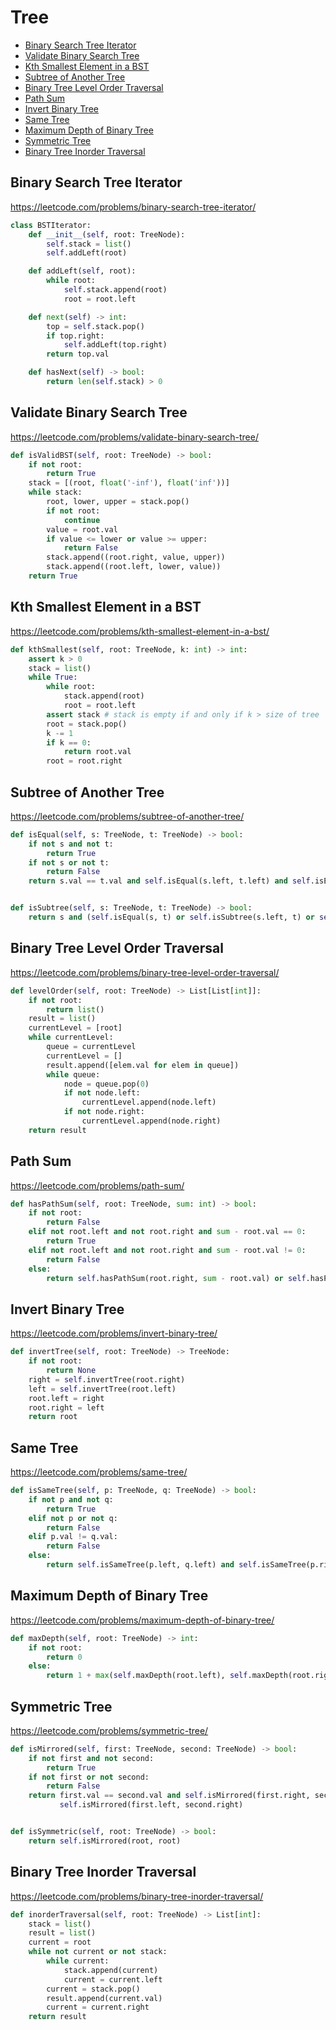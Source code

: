 # Tree

+ [Binary Search Tree Iterator](#binary-search-tree-iterator)
+ [Validate Binary Search Tree](#validate-binary-search-tree)
+ [Kth Smallest Element in a BST](#kth-smallest-element-in-a-bst)
+ [Subtree of Another Tree](#subtree-of-another-tree)
+ [Binary Tree Level Order Traversal](#binary-tree-level-order-traversal)
+ [Path Sum](#path-sum)
+ [Invert Binary Tree](#invert-binary-tree)
+ [Same Tree](#same-tree)
+ [Maximum Depth of Binary Tree](#maximum-depth-of-binary-tree)
+ [Symmetric Tree](#symmetric-tree)
+ [Binary Tree Inorder Traversal](#binary-tree-inorder-traversal)

## Binary Search Tree Iterator

https://leetcode.com/problems/binary-search-tree-iterator/

```python
class BSTIterator:
    def __init__(self, root: TreeNode):
        self.stack = list()
        self.addLeft(root)

    def addLeft(self, root):
        while root:
            self.stack.append(root)
            root = root.left

    def next(self) -> int:
        top = self.stack.pop()
        if top.right:
            self.addLeft(top.right)
        return top.val

    def hasNext(self) -> bool:
        return len(self.stack) > 0
```

## Validate Binary Search Tree

https://leetcode.com/problems/validate-binary-search-tree/

```python
def isValidBST(self, root: TreeNode) -> bool:
    if not root:
        return True
    stack = [(root, float('-inf'), float('inf'))]
    while stack:
        root, lower, upper = stack.pop()
        if not root:
            continue
        value = root.val
        if value <= lower or value >= upper:
            return False
        stack.append((root.right, value, upper))
        stack.append((root.left, lower, value))
    return True
```

## Kth Smallest Element in a BST

https://leetcode.com/problems/kth-smallest-element-in-a-bst/

```python
def kthSmallest(self, root: TreeNode, k: int) -> int:
    assert k > 0
    stack = list()
    while True:
        while root:
            stack.append(root)
            root = root.left
        assert stack # stack is empty if and only if k > size of tree
        root = stack.pop()
        k -= 1
        if k == 0:
            return root.val
        root = root.right
```

## Subtree of Another Tree

https://leetcode.com/problems/subtree-of-another-tree/

```python
def isEqual(self, s: TreeNode, t: TreeNode) -> bool:
    if not s and not t:
        return True
    if not s or not t:
        return False
    return s.val == t.val and self.isEqual(s.left, t.left) and self.isEqual(s.right, t.right)


def isSubtree(self, s: TreeNode, t: TreeNode) -> bool:
    return s and (self.isEqual(s, t) or self.isSubtree(s.left, t) or self.isSubtree(s.right, t))
```

## Binary Tree Level Order Traversal

https://leetcode.com/problems/binary-tree-level-order-traversal/

```python
def levelOrder(self, root: TreeNode) -> List[List[int]]:
    if not root:
        return list()
    result = list()
    currentLevel = [root]
    while currentLevel:
        queue = currentLevel
        currentLevel = []
        result.append([elem.val for elem in queue])
        while queue:
            node = queue.pop(0)
            if not node.left:
                currentLevel.append(node.left)
            if not node.right:
                currentLevel.append(node.right)
    return result
```

## Path Sum

https://leetcode.com/problems/path-sum/

```python
def hasPathSum(self, root: TreeNode, sum: int) -> bool:
    if not root:
        return False
    elif not root.left and not root.right and sum - root.val == 0:
        return True
    elif not root.left and not root.right and sum - root.val != 0:
        return False
    else:
        return self.hasPathSum(root.right, sum - root.val) or self.hasPathSum(root.left, sum - root.val)
```

## Invert Binary Tree

https://leetcode.com/problems/invert-binary-tree/

```python
def invertTree(self, root: TreeNode) -> TreeNode:
    if not root:
        return None
    right = self.invertTree(root.right)
    left = self.invertTree(root.left)
    root.left = right
    root.right = left
    return root
```

## Same Tree

https://leetcode.com/problems/same-tree/

```python
def isSameTree(self, p: TreeNode, q: TreeNode) -> bool:
    if not p and not q:
        return True
    elif not p or not q:
        return False
    elif p.val != q.val:
        return False
    else:
        return self.isSameTree(p.left, q.left) and self.isSameTree(p.right, q.right)
```

## Maximum Depth of Binary Tree

https://leetcode.com/problems/maximum-depth-of-binary-tree/

```python
def maxDepth(self, root: TreeNode) -> int:
    if not root:
        return 0
    else:
        return 1 + max(self.maxDepth(root.left), self.maxDepth(root.right))
```

## Symmetric Tree

https://leetcode.com/problems/symmetric-tree/

```python
def isMirrored(self, first: TreeNode, second: TreeNode) -> bool:
    if not first and not second:
        return True
    if not first or not second:
        return False
    return first.val == second.val and self.isMirrored(first.right, second.left) and \
           self.isMirrored(first.left, second.right)


def isSymmetric(self, root: TreeNode) -> bool:
    return self.isMirrored(root, root)
```

## Binary Tree Inorder Traversal

https://leetcode.com/problems/binary-tree-inorder-traversal/

```python
def inorderTraversal(self, root: TreeNode) -> List[int]:
    stack = list()
    result = list()
    current = root
    while not current or not stack:
        while current:
            stack.append(current)
            current = current.left
        current = stack.pop()
        result.append(current.val)
        current = current.right
    return result
```
